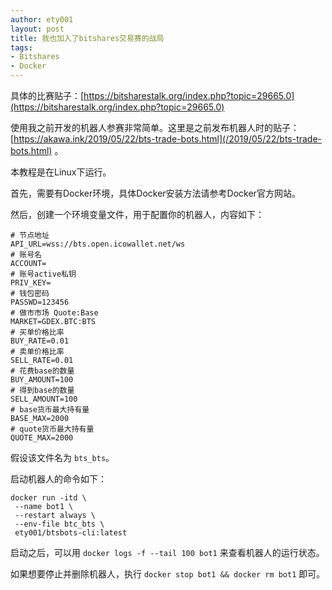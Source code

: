 ```yaml
---
author: ety001
layout: post
title: 我也加入了bitshares交易赛的战局
tags:
- Bitshares
- Docker
---
```

具体的比赛贴子：[https://bitsharestalk.org/index.php?topic=29665.0](https://bitsharestalk.org/index.php?topic=29665.0)

使用我之前开发的机器人参赛非常简单。这里是之前发布机器人时的贴子：[https://akawa.ink/2019/05/22/bts-trade-bots.html](/2019/05/22/bts-trade-bots.html) 。

本教程是在Linux下运行。

首先，需要有Docker环境，具体Docker安装方法请参考Docker官方网站。

然后，创建一个环境变量文件，用于配置你的机器人，内容如下：

```
# 节点地址
API_URL=wss://bts.open.icowallet.net/ws
# 账号名
ACCOUNT=
# 账号active私钥
PRIV_KEY=
# 钱包密码
PASSWD=123456
# 做市市场 Quote:Base
MARKET=GDEX.BTC:BTS
# 买单价格比率
BUY_RATE=0.01
# 卖单价格比率
SELL_RATE=0.01
# 花费base的数量
BUY_AMOUNT=100
# 得到base的数量
SELL_AMOUNT=100
# base货币最大持有量
BASE_MAX=2000
# quote货币最大持有量
QUOTE_MAX=2000
```

假设该文件名为 `bts_bts`。

启动机器人的命令如下：

```
docker run -itd \
 --name bot1 \
 --restart always \
 --env-file btc_bts \
 ety001/btsbots-cli:latest
```

启动之后，可以用 `docker logs -f --tail 100 bot1` 来查看机器人的运行状态。

如果想要停止并删除机器人，执行 `docker stop bot1 && docker rm bot1` 即可。
